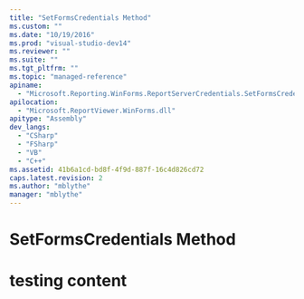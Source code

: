 ```yaml
---
title: "SetFormsCredentials Method"
ms.custom: ""
ms.date: "10/19/2016"
ms.prod: "visual-studio-dev14"
ms.reviewer: ""
ms.suite: ""
ms.tgt_pltfrm: ""
ms.topic: "managed-reference"
apiname: 
  - "Microsoft.Reporting.WinForms.ReportServerCredentials.SetFormsCredentials"
apilocation: 
  - "Microsoft.ReportViewer.WinForms.dll"
apitype: "Assembly"
dev_langs: 
  - "CSharp"
  - "FSharp"
  - "VB"
  - "C++"
ms.assetid: 41b6a1cd-bd8f-4f9d-887f-16c4d826cd72
caps.latest.revision: 2
ms.author: "mblythe"
manager: "mblythe"
---
```

# SetFormsCredentials Method
# testing content